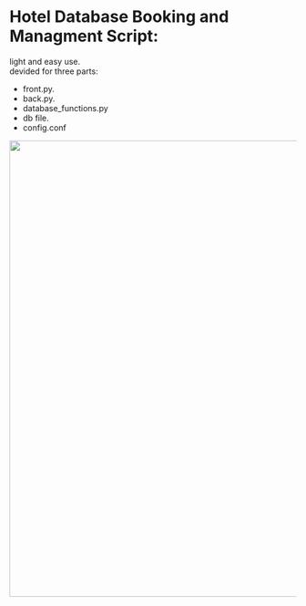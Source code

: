 # Hotel Database Booking and Managment Script:

light and easy use.
<br/>
devided for three parts:
+ front.py.
+ back.py.
+ database_functions.py
+ db file.
+ config.conf
<img src="https://user-images.githubusercontent.com/40398550/78905574-812e8900-7a7e-11ea-9df6-2a700ac5c7f9.png" width="800"> 
